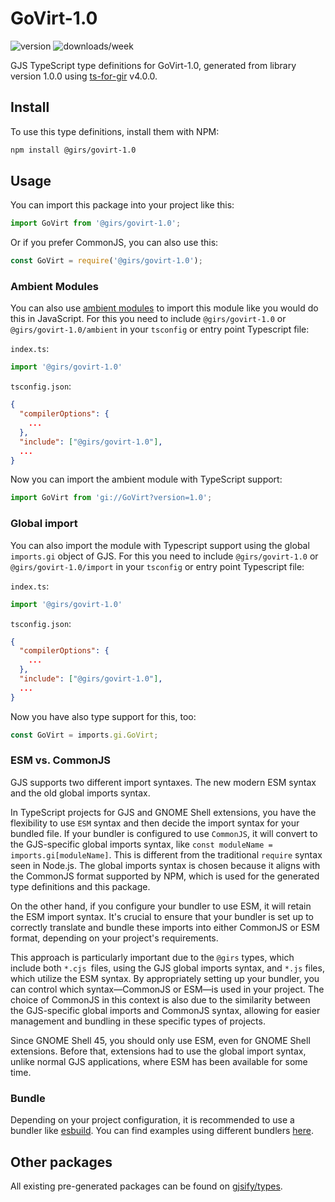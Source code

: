 
# GoVirt-1.0

![version](https://img.shields.io/npm/v/@girs/govirt-1.0)
![downloads/week](https://img.shields.io/npm/dw/@girs/govirt-1.0)


GJS TypeScript type definitions for GoVirt-1.0, generated from library version 1.0.0 using [ts-for-gir](https://github.com/gjsify/ts-for-gir) v4.0.0.


## Install

To use this type definitions, install them with NPM:
```bash
npm install @girs/govirt-1.0
```

## Usage

You can import this package into your project like this:
```ts
import GoVirt from '@girs/govirt-1.0';
```

Or if you prefer CommonJS, you can also use this:
```ts
const GoVirt = require('@girs/govirt-1.0');
```

### Ambient Modules

You can also use [ambient modules](https://github.com/gjsify/ts-for-gir/tree/main/packages/cli#ambient-modules) to import this module like you would do this in JavaScript.
For this you need to include `@girs/govirt-1.0` or `@girs/govirt-1.0/ambient` in your `tsconfig` or entry point Typescript file:

`index.ts`:
```ts
import '@girs/govirt-1.0'
```

`tsconfig.json`:
```json
{
  "compilerOptions": {
    ...
  },
  "include": ["@girs/govirt-1.0"],
  ...
}
```

Now you can import the ambient module with TypeScript support: 

```ts
import GoVirt from 'gi://GoVirt?version=1.0';
```

### Global import

You can also import the module with Typescript support using the global `imports.gi` object of GJS.
For this you need to include `@girs/govirt-1.0` or `@girs/govirt-1.0/import` in your `tsconfig` or entry point Typescript file:

`index.ts`:
```ts
import '@girs/govirt-1.0'
```

`tsconfig.json`:
```json
{
  "compilerOptions": {
    ...
  },
  "include": ["@girs/govirt-1.0"],
  ...
}
```

Now you have also type support for this, too:

```ts
const GoVirt = imports.gi.GoVirt;
```


### ESM vs. CommonJS

GJS supports two different import syntaxes. The new modern ESM syntax and the old global imports syntax.

In TypeScript projects for GJS and GNOME Shell extensions, you have the flexibility to use `ESM` syntax and then decide the import syntax for your bundled file. If your bundler is configured to use `CommonJS`, it will convert to the GJS-specific global imports syntax, like `const moduleName = imports.gi[moduleName]`. This is different from the traditional `require` syntax seen in Node.js. The global imports syntax is chosen because it aligns with the CommonJS format supported by NPM, which is used for the generated type definitions and this package.

On the other hand, if you configure your bundler to use ESM, it will retain the ESM import syntax. It's crucial to ensure that your bundler is set up to correctly translate and bundle these imports into either CommonJS or ESM format, depending on your project's requirements.

This approach is particularly important due to the `@girs` types, which include both `*.cjs `files, using the GJS global imports syntax, and `*.js` files, which utilize the ESM syntax. By appropriately setting up your bundler, you can control which syntax—CommonJS or ESM—is used in your project. The choice of CommonJS in this context is also due to the similarity between the GJS-specific global imports and CommonJS syntax, allowing for easier management and bundling in these specific types of projects.

Since GNOME Shell 45, you should only use ESM, even for GNOME Shell extensions. Before that, extensions had to use the global import syntax, unlike normal GJS applications, where ESM has been available for some time.

### Bundle

Depending on your project configuration, it is recommended to use a bundler like [esbuild](https://esbuild.github.io/). You can find examples using different bundlers [here](https://github.com/gjsify/ts-for-gir/tree/main/examples).

## Other packages

All existing pre-generated packages can be found on [gjsify/types](https://github.com/gjsify/types).

